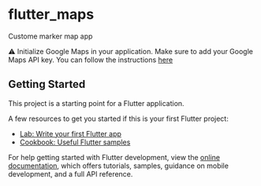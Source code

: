 # flutter_maps

Custome marker map app

⚠️ Initialize Google Maps in your application. Make sure to add your Google Maps API key. You can follow the instructions [here](https://github.com/flutter/packages/tree/main/packages/google_maps_flutter/google_maps_flutter#getting-started)

## Getting Started

This project is a starting point for a Flutter application.

A few resources to get you started if this is your first Flutter project:

- [Lab: Write your first Flutter app](https://docs.flutter.dev/get-started/codelab)
- [Cookbook: Useful Flutter samples](https://docs.flutter.dev/cookbook)

For help getting started with Flutter development, view the
[online documentation](https://docs.flutter.dev/), which offers tutorials,
samples, guidance on mobile development, and a full API reference.
